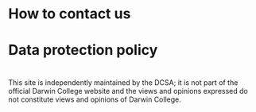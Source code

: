 # How to contact us

# Data protection policy

#
This site is independently maintained by the DCSA; it is not part of the official Darwin College website and the views and opinions expressed do not constitute views and opinions of Darwin College.
